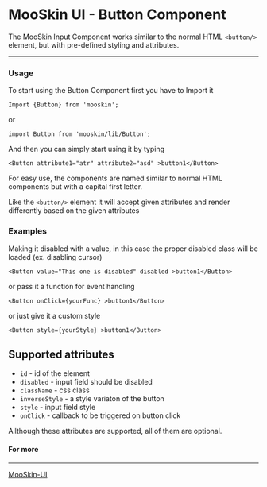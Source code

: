# MooSkin UI - Button Component

The MooSkin Input Component works similar to the normal HTML `<button/>` element, but with pre-defined styling and attributes.

___

### Usage

To start using the Button Component first you have to Import it

```
Import {Button} from 'mooskin';
```
or
```
import Button from 'mooskin/lib/Button';
```

And then you can simply start using it by typing

```
<Button attribute1="atr" attribute2="asd" >button1</Button>
```

For easy use, the components are named similar to normal HTML components but with a capital first letter.

Like the `<button/>` element it will accept given attributes and render differently based on the given attributes

### Examples


Making it disabled with a value, in this case the proper disabled class will be loaded (ex. disabling cursor)

```
<Button value="This one is disabled" disabled >button1</Button>
```

or pass it a function for event handling

```
<Button onClick={yourFunc} >button1</Button>
```

or just give it a custom style

```
<Button style={yourStyle} >button1</Button>
```

## Supported attributes

* `id` - id of the element
* `disabled` - input field should be disabled
* `className` - css class
* `inverseStyle` - a style variaton of the button 
* `style` - input field style
* `onClick` - callback to be triggered on button click

Allthough these attributes are supported, all of them are optional.

#### For more

___

[MooSkin-UI](https://github.com/moosend/mooskin-ui)